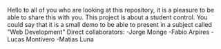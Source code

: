 Hello to all of you who are looking at this repository, it is a pleasure to be able to share this with you.
This project is about a student control.
You could say that it is a small demo to be able to present in a subject called "Web Development"
Direct collaborators:
-Jorge Monge
-Fabio Arpires
-Lucas Montivero
-Matias Luna
